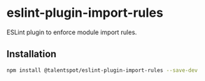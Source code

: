 # eslint-plugin-import-rules

ESLint plugin to enforce module import rules.

## Installation

```sh
npm install @talentspot/eslint-plugin-import-rules --save-dev
